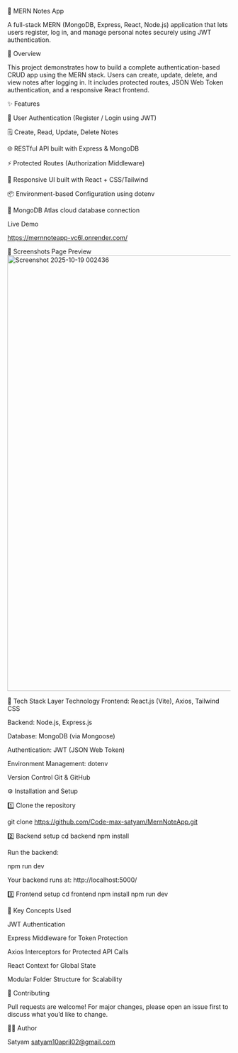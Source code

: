 📝 MERN Notes App

A full-stack MERN (MongoDB, Express, React, Node.js) application that lets users register, log in, and manage personal notes securely using JWT authentication.

🚀 Overview

This project demonstrates how to build a complete authentication-based CRUD app using the MERN stack.
Users can create, update, delete, and view notes after logging in.
It includes protected routes, JSON Web Token authentication, and a responsive React frontend.

✨ Features

🔐 User Authentication (Register / Login using JWT)

🗒️ Create, Read, Update, Delete Notes

🌐 RESTful API built with Express & MongoDB

⚡ Protected Routes (Authorization Middleware)

🎨 Responsive UI built with React + CSS/Tailwind

📦 Environment-based Configuration using dotenv

💾 MongoDB Atlas cloud database connection

Live Demo

https://mernnoteapp-vc6l.onrender.com/

📸 Screenshots 
Page	Preview
<img width="1898" height="982" alt="Screenshot 2025-10-19 002436" src="https://github.com/user-attachments/assets/9c0d6d91-bac5-440b-a6b0-99e1e7e9454c" />


🧩 Tech Stack
Layer	Technology
Frontend:	React.js (Vite), Axios, Tailwind CSS

Backend:	Node.js, Express.js

Database:	MongoDB (via Mongoose)

Authentication:	JWT (JSON Web Token)

Environment Management:	dotenv

Version Control	Git & GitHub

⚙️ Installation and Setup

1️⃣ Clone the repository

git clone https://github.com/Code-max-satyam/MernNoteApp.git

2️⃣ Backend setup
cd backend
npm install

Run the backend:

npm run dev

Your backend runs at: http://localhost:5000/

3️⃣ Frontend setup
cd frontend
npm install
npm run dev

🧠 Key Concepts Used

JWT Authentication

Express Middleware for Token Protection

Axios Interceptors for Protected API Calls

React Context for Global State

Modular Folder Structure for Scalability


🤝 Contributing

Pull requests are welcome!
For major changes, please open an issue first to discuss what you’d like to change.

🧑‍💻 Author

Satyam
satyam10april02@gmail.com
